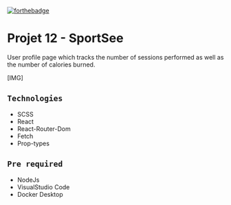 [![forthebadge](https://forthebadge.com/images/badges/made-with-react.svg)](https://forthebadge.com)

# Projet 12 - SportSee

User profile page which tracks the number of sessions performed as well as the number of calories burned.

[IMG]

## `Technologies`

- SCSS
- React
- React-Router-Dom
- Fetch
- Prop-types

## `Pre required`

- NodeJs
- VisualStudio Code
- Docker Desktop

